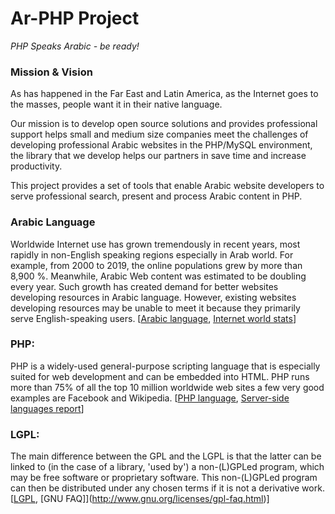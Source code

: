 # Ar-PHP Project
*PHP Speaks Arabic - be ready!*

### Mission & Vision
As has happened in the Far East and Latin America, as the Internet goes to the masses, people want it in their native language.

Our mission is to develop open source solutions and provides professional support helps small and medium size companies meet the challenges of developing professional Arabic websites in the PHP/MySQL environment, the library that we develop helps our partners in save time and increase productivity.

This project provides a set of tools that enable Arabic website developers to serve professional search, present and process Arabic content in PHP.

### Arabic Language
Worldwide Internet use has grown tremendously in recent years, most rapidly in non-English speaking regions especially in Arab world. For example, from 2000 to 2019, the online populations grew by more than 8,900 %. Meanwhile, Arabic Web content was estimated to be doubling every year. Such growth has created demand for better websites developing resources in Arabic language. However, existing websites developing resources may be unable to meet it because they primarily serve English-speaking users.
[[Arabic language](https://en.wikipedia.org/wiki/Arabic), [Internet world stats](https://www.internetworldstats.com/stats7.htm)]

### PHP:
PHP is a widely-used general-purpose scripting language that is especially suited for web development and can be embedded into HTML. PHP runs more than 75% of all the top 10 million worldwide web sites a few very good examples are Facebook and Wikipedia.
[[PHP language](https://www.php.net/), [Server-side languages report](https://w3techs.com/technologies/overview/programming_language)]

### LGPL:
The main difference between the GPL and the LGPL is that the latter can be linked to (in the case of a library, 'used by') a non-(L)GPLed program, which may be free software or proprietary software. This non-(L)GPLed program can then be distributed under any chosen terms if it is not a derivative work.
[[LGPL](http://www.gnu.org/licenses/lgpl-3.0.html), [GNU FAQ]](http://www.gnu.org/licenses/gpl-faq.html)]

